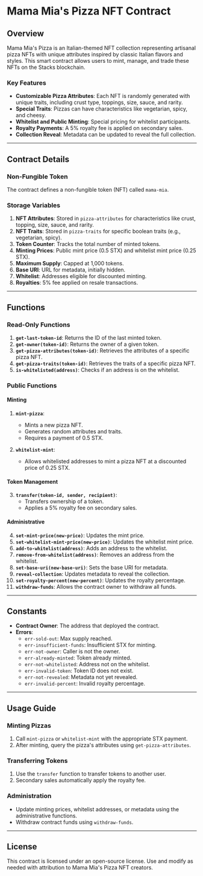 # Mama Mia's Pizza NFT Contract

## Overview
Mama Mia's Pizza is an Italian-themed NFT collection representing artisanal pizza NFTs with unique attributes inspired by classic Italian flavors and styles. This smart contract allows users to mint, manage, and trade these NFTs on the Stacks blockchain.

### Key Features
- **Customizable Pizza Attributes**: Each NFT is randomly generated with unique traits, including crust type, toppings, size, sauce, and rarity.
- **Special Traits**: Pizzas can have characteristics like vegetarian, spicy, and cheesy.
- **Whitelist and Public Minting**: Special pricing for whitelist participants.
- **Royalty Payments**: A 5% royalty fee is applied on secondary sales.
- **Collection Reveal**: Metadata can be updated to reveal the full collection.

---

## Contract Details

### Non-Fungible Token
The contract defines a non-fungible token (NFT) called `mama-mia`.

### Storage Variables
1. **NFT Attributes**: Stored in `pizza-attributes` for characteristics like crust, topping, size, sauce, and rarity.
2. **NFT Traits**: Stored in `pizza-traits` for specific boolean traits (e.g., vegetarian, spicy).
3. **Token Counter**: Tracks the total number of minted tokens.
4. **Minting Prices**: Public mint price (0.5 STX) and whitelist mint price (0.25 STX).
5. **Maximum Supply**: Capped at 1,000 tokens.
6. **Base URI**: URL for metadata, initially hidden.
7. **Whitelist**: Addresses eligible for discounted minting.
8. **Royalties**: 5% fee applied on resale transactions.

---

## Functions

### Read-Only Functions
1. **`get-last-token-id`**: Returns the ID of the last minted token.
2. **`get-owner(token-id)`**: Returns the owner of a given token.
3. **`get-pizza-attributes(token-id)`**: Retrieves the attributes of a specific pizza NFT.
4. **`get-pizza-traits(token-id)`**: Retrieves the traits of a specific pizza NFT.
5. **`is-whitelisted(address)`**: Checks if an address is on the whitelist.

### Public Functions

#### Minting
1. **`mint-pizza`**:
   - Mints a new pizza NFT.
   - Generates random attributes and traits.
   - Requires a payment of 0.5 STX.

2. **`whitelist-mint`**:
   - Allows whitelisted addresses to mint a pizza NFT at a discounted price of 0.25 STX.

#### Token Management
3. **`transfer(token-id, sender, recipient)`**:
   - Transfers ownership of a token.
   - Applies a 5% royalty fee on secondary sales.

#### Administrative
4. **`set-mint-price(new-price)`**: Updates the mint price.
5. **`set-whitelist-mint-price(new-price)`**: Updates the whitelist mint price.
6. **`add-to-whitelist(address)`**: Adds an address to the whitelist.
7. **`remove-from-whitelist(address)`**: Removes an address from the whitelist.
8. **`set-base-uri(new-base-uri)`**: Sets the base URI for metadata.
9. **`reveal-collection`**: Updates metadata to reveal the collection.
10. **`set-royalty-percent(new-percent)`**: Updates the royalty percentage.
11. **`withdraw-funds`**: Allows the contract owner to withdraw all funds.

---

## Constants
- **Contract Owner**: The address that deployed the contract.
- **Errors**:
  - `err-sold-out`: Max supply reached.
  - `err-insufficient-funds`: Insufficient STX for minting.
  - `err-not-owner`: Caller is not the owner.
  - `err-already-minted`: Token already minted.
  - `err-not-whitelisted`: Address not on the whitelist.
  - `err-invalid-token`: Token ID does not exist.
  - `err-not-revealed`: Metadata not yet revealed.
  - `err-invalid-percent`: Invalid royalty percentage.

---

## Usage Guide

### Minting Pizzas
1. Call `mint-pizza` or `whitelist-mint` with the appropriate STX payment.
2. After minting, query the pizza's attributes using `get-pizza-attributes`.

### Transferring Tokens
1. Use the `transfer` function to transfer tokens to another user.
2. Secondary sales automatically apply the royalty fee.

### Administration
- Update minting prices, whitelist addresses, or metadata using the administrative functions.
- Withdraw contract funds using `withdraw-funds`.

---

## License
This contract is licensed under an open-source license. Use and modify as needed with attribution to Mama Mia's Pizza NFT creators.